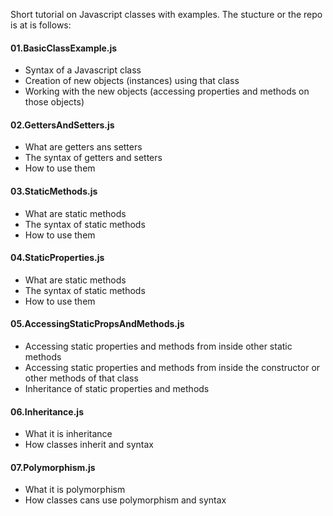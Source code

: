 
Short tutorial on Javascript classes with examples. The stucture or the repo is at is follows:

#### 01.BasicClassExample.js
  - Syntax of a Javascript class
  - Creation of new objects (instances) using that class
  - Working with the new objects (accessing properties and methods on those objects)
#### 02.GettersAndSetters.js
  - What are getters ans setters
  - The syntax of getters and setters
  - How to use them
#### 03.StaticMethods.js
  - What are static methods
  - The syntax of static methods
  - How to use them
#### 04.StaticProperties.js
  - What are static methods
  - The syntax of static methods
  - How to use them
#### 05.AccessingStaticPropsAndMethods.js
  - Accessing static properties and methods from inside other static methods
  - Accessing static properties and methods from inside the constructor or other methods of that class
  - Inheritance of static properties and methods
#### 06.Inheritance.js
  - What it is inheritance
  - How classes inherit and syntax
#### 07.Polymorphism.js
  - What it is polymorphism
  - How classes cans use polymorphism and syntax
  
